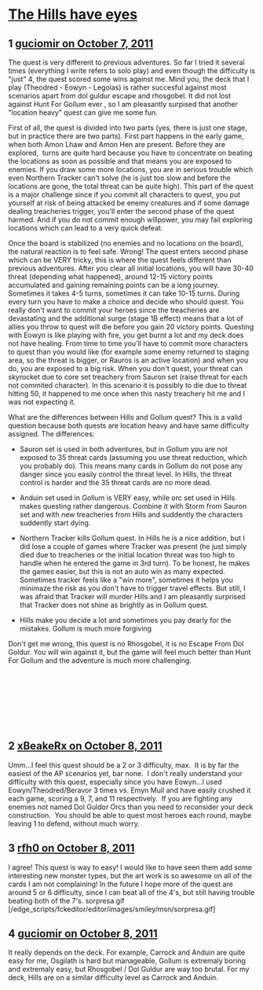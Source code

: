 # [The Hills have eyes](https://community.fantasyflightgames.com/topic/54363-the-hills-have-eyes/)

## 1 [guciomir on October 7, 2011](https://community.fantasyflightgames.com/topic/54363-the-hills-have-eyes/?do=findComment&comment=538656)

The quest is very different to previous adventures. So far I tried it several times (everything I write refers to solo play) and even though the difficulty is "just" 4, the quest scored some wins against me. Mind you, the deck that I play (Theodred - Eowyn - Legolas) is rather succesful against most scenarios apart from dol guldur escape and rhosgobel. It did not lost against Hunt For Gollum ever , so I am pleasantly surpised that another "location heavy" quest can give me some fun.

First of all, the quest is divided into two parts (yes, there is just one stage, but in practice there are two parts). First part happens in the early game, when both Amon Lhaw and Amon Hen are present. Before they are explored,  turns are quite hard because you have to concentrate on beating the locations as soon as possible and that means you are exposed to enemies. If you draw some more locations, you are in serious trouble which even Northern Tracker can't solve (he is just too slow and before the locations are gone, the total threat can be quite high). This part of the quest is a major challenge since if you commit all characters to quest, you put yourself at risk of being attacked be enemy creatures and if some damage dealing treacheries trigger, you'll enter the second phase of the quest harmed. And if you do not commit enough willpower, you may fail exploring locations which can lead to a very quick defeat.

Once the board is stabilized (no enemies and no locations on the board), the natural reaction is to feel safe. Wrong! The quest enters second phase which can be VERY tricky, this is where the quest feels different than previous adventures. After you clear all initial locations, you will have 30-40 threat (depending what happened), around 12-15 victory points accumulated and gaining remaining points can be a long journey. Sometimes it takes 4-5 turns, sometimes it can take 10-15 turns. During every turn you have to make a choice and decide who should quest. You really don't want to commit your heroes since the treacheries are devastating and the additional surge (stage 1B effect) means that a lot of allies you throw to quest will die before you gain 20 victory points. Questing with Eowyn is like playing with fire, you get burnt a lot and my deck does not have healing. From time to time you'll have to commit more characters to quest than you would like (for example some enemy returned to staging area, so the threat is bigger, or Rauros is an active location) and when you do, you are exposed to a big risk. When you don't quest, your threat can skyrocket due to core set treachery from Sauron set (raise threat for each not commited character). In this scenario it is possibly to die due to threat hitting 50, it happened to me once when this nasty treachery hit me and I was not expecting it.

What are the differences between Hills and Gollum quest? This is a valid question because both quests are location heavy and have same difficulty assigned. The differences:

- Sauron set is used in both adventures, but in Gollum you are not exposed to 35 threat cards (assuming you use threat reduction, which you probably do). This means many cards in Gollum do not pose any danger since you easily control the threat level. In Hills, the threat control is harder and the 35 threat cards are no more dead.

- Anduin set used in Gollum is VERY easy, while orc set used in Hills makes questing rather dangerous. Combine it with Storm from Sauron set and with new treacheries from Hills and suddently the characters suddently start dying.

- Northern Tracker kills Gollum quest. In Hills he is a nice addition, but I did lose a couple of games where Tracker was present (he just simply died due to treacheries or the initial location threat was too high to handle when he entered the game in 3rd turn). To be honest, he makes the games easier, but this is not an auto win as many expected. Sometimes tracker feels like a "win more", sometimes it helps you minimaze the risk as you don't have to trigger travel effects. But still, I was afraid that Tracker will murder Hills and I am pleasantly surprised that Tracker does not shine as brightly as in Gollum quest.

- Hills make you decide a lot and sometimes you pay dearly for the mistakes. Gollum is much more forgiving

Don't get me wrong, this quest is no Rhosgobel, it is no Escape From Dol Goldur. You will win against it, but the game will feel much better than Hunt For Gollum and the adventure is much more challenging.

 

 

 

 

## 2 [xBeakeRx on October 8, 2011](https://community.fantasyflightgames.com/topic/54363-the-hills-have-eyes/?do=findComment&comment=538735)

Umm...I feel this quest should be a 2 or 3 difficulty, max.  It is by far the easiest of the AP scenarios yet, bar none.  I don't really understand your difficulty with this quest, especially since you have Eowyn...I used Eowyn/Theodred/Beravor 3 times vs. Emyn Muil and have easily crushed it each game, scoring a 9, 7, and 11 respectively.  If you are fighting any enemies not named Dol Guldor Orcs than you need to reconsider your deck construction.  You should be able to quest most heroes each round, maybe leaving 1 to defend, without much worry.

## 3 [rfh0 on October 8, 2011](https://community.fantasyflightgames.com/topic/54363-the-hills-have-eyes/?do=findComment&comment=538874)

I agree! This quest is way to easy! I would like to have seen them add some interesting new monster types, but the art work is so awesome on all of the cards I am not complaining! In the future I hope more of the quest are around 5 or 6 difficulty, since I can beat all of the 4's, but still having trouble beating both of the 7's. sorpresa.gif [/edge_scripts/fckeditor/editor/images/smiley/msn/sorpresa.gif]

## 4 [guciomir on October 8, 2011](https://community.fantasyflightgames.com/topic/54363-the-hills-have-eyes/?do=findComment&comment=538898)

It really depends on the deck. For example, Carrock and Anduin are quite easy for me, Osgilath is hard but manageable, Gollum is extremaly boring and extremaly easy, but Rhosgobel / Dol Guldur are way too brutal. For my deck, Hills are on a similar difficulty level as Carrock and Anduin.

